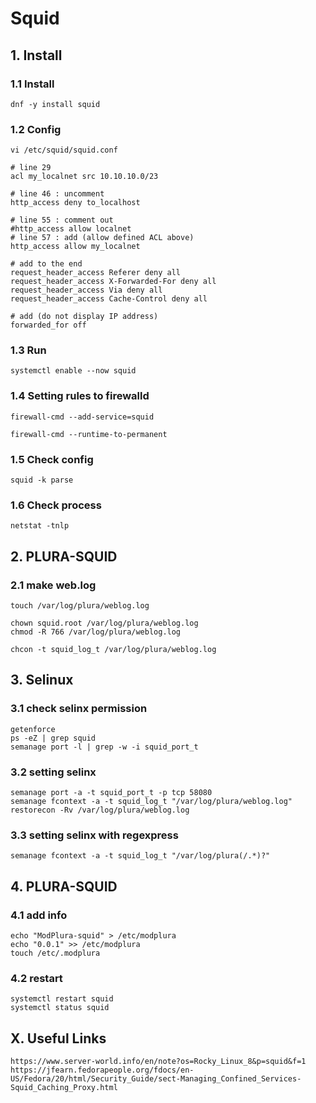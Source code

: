 # Squid

## 1. Install

### 1.1 Install

    dnf -y install squid
    
### 1.2 Config

    vi /etc/squid/squid.conf
    
    # line 29
    acl my_localnet src 10.10.10.0/23
    
    # line 46 : uncomment
    http_access deny to_localhost
    
    # line 55 : comment out
    #http_access allow localnet
    # line 57 : add (allow defined ACL above)
    http_access allow my_localnet
    
    # add to the end
    request_header_access Referer deny all
    request_header_access X-Forwarded-For deny all
    request_header_access Via deny all
    request_header_access Cache-Control deny all
    
    # add (do not display IP address)
    forwarded_for off

### 1.3 Run

    systemctl enable --now squid
    
### 1.4 Setting rules to firewalld

    firewall-cmd --add-service=squid
    
    firewall-cmd --runtime-to-permanent

### 1.5 Check config

    squid -k parse

### 1.6 Check process

    netstat -tnlp

## 2. PLURA-SQUID

### 2.1 make web.log

    touch /var/log/plura/weblog.log
    
    chown squid.root /var/log/plura/weblog.log
    chmod -R 766 /var/log/plura/weblog.log

    chcon -t squid_log_t /var/log/plura/weblog.log

## 3. Selinux

### 3.1 check selinx permission

    getenforce
    ps -eZ | grep squid
    semanage port -l | grep -w -i squid_port_t

### 3.2 setting selinx
    semanage port -a -t squid_port_t -p tcp 58080
    semanage fcontext -a -t squid_log_t "/var/log/plura/weblog.log"
    restorecon -Rv /var/log/plura/weblog.log

### 3.3 setting selinx with regexpress
    semanage fcontext -a -t squid_log_t "/var/log/plura(/.*)?"

## 4. PLURA-SQUID

### 4.1 add info

    echo "ModPlura-squid" > /etc/modplura
    echo "0.0.1" >> /etc/modplura
    touch /etc/.modplura

### 4.2 restart

    systemctl restart squid
    systemctl status squid

## X. Useful Links

    https://www.server-world.info/en/note?os=Rocky_Linux_8&p=squid&f=1
    https://jfearn.fedorapeople.org/fdocs/en-US/Fedora/20/html/Security_Guide/sect-Managing_Confined_Services-Squid_Caching_Proxy.html
